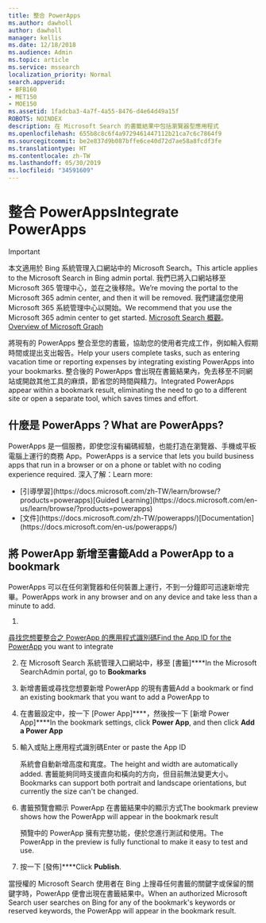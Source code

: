 ```yaml
---
title: 整合 PowerApps
ms.author: dawholl
author: dawholl
manager: kellis
ms.date: 12/18/2018
ms.audience: Admin
ms.topic: article
ms.service: mssearch
localization_priority: Normal
search.appverid:
- BFB160
- MET150
- MOE150
ms.assetid: 1fadcba3-4a7f-4a55-8476-d4e64d49a15f
ROBOTS: NOINDEX
description: 在 Microsoft Search 的書籤結果中包括瀏覽器型應用程式
ms.openlocfilehash: 655b8c8c6f4a9729461447112b21ca7c6c7864f9
ms.sourcegitcommit: be2e837d9b087bffe6ce40d72d7ae58a8fcdf3fe
ms.translationtype: HT
ms.contentlocale: zh-TW
ms.lasthandoff: 05/30/2019
ms.locfileid: "34591609"
---
```

# <a name="integrate-powerapps"></a><span data-ttu-id="1c4b1-103">整合 PowerApps</span><span class="sxs-lookup"><span data-stu-id="1c4b1-103">Integrate PowerApps</span></span>

> [!IMPORTANT]
> <span data-ttu-id="1c4b1-104">本文適用於 Bing 系統管理入口網站中的 Microsoft Search。</span><span class="sxs-lookup"><span data-stu-id="1c4b1-104">This article applies to the Microsoft Search in Bing admin portal.</span></span> <span data-ttu-id="1c4b1-105">我們已將入口網站移至 Microsoft 365 管理中心，並在之後移除。</span><span class="sxs-lookup"><span data-stu-id="1c4b1-105">We’re moving the portal to the Microsoft 365 admin center, and then it will be removed.</span></span> <span data-ttu-id="1c4b1-106">我們建議您使用 Microsoft 365 系統管理中心以開始。</span><span class="sxs-lookup"><span data-stu-id="1c4b1-106">We recommend that you use the Microsoft 365 admin center to get started.</span></span> <span data-ttu-id="1c4b1-107">[Microsoft Search 概觀](overview-microsoft-search.md)。</span><span class="sxs-lookup"><span data-stu-id="1c4b1-107">[Overview of Microsoft Graph](overview-microsoft-search.md)</span></span>
    
<span data-ttu-id="1c4b1-108">將現有的 PowerApps 整合至您的書籤，協助您的使用者完成工作，例如輸入假期時間或提出支出報告。</span><span class="sxs-lookup"><span data-stu-id="1c4b1-108">Help your users complete tasks, such as entering vacation time or reporting expenses by integrating existing PowerApps into your bookmarks.</span></span> <span data-ttu-id="1c4b1-109">整合後的 PowerApps 會出現在書籤結果內，免去移至不同網站或開啟其他工具的麻煩，節省您的時間與精力。</span><span class="sxs-lookup"><span data-stu-id="1c4b1-109">Integrated PowerApps appear within a bookmark result, eliminating the need to go to a different site or open a separate tool, which saves times and effort.</span></span>
  
## <a name="what-are-powerapps"></a><span data-ttu-id="1c4b1-110">什麼是 PowerApps？</span><span class="sxs-lookup"><span data-stu-id="1c4b1-110">What are PowerApps?</span></span>

<span data-ttu-id="1c4b1-111">PowerApps 是一個服務，即使您沒有編碼經驗，也能打造在瀏覽器、手機或平板電腦上運行的商務 App。</span><span class="sxs-lookup"><span data-stu-id="1c4b1-111">PowerApps is a service that lets you build business apps that run in a browser or on a phone or tablet with no coding experience required.</span></span> <span data-ttu-id="1c4b1-112">深入了解：</span><span class="sxs-lookup"><span data-stu-id="1c4b1-112">Learn more:</span></span>
  
- <span data-ttu-id="1c4b1-113">
  [引導學習](https://docs.microsoft.com/zh-TW/learn/browse/?products=powerapps)</span><span class="sxs-lookup"><span data-stu-id="1c4b1-113">[Guided Learning](https://docs.microsoft.com/en-us/learn/browse/?products=powerapps)</span></span>
    
- <span data-ttu-id="1c4b1-114">
  [文件](https://docs.microsoft.com/zh-TW/powerapps/)</span><span class="sxs-lookup"><span data-stu-id="1c4b1-114">[Documentation](https://docs.microsoft.com/en-us/powerapps/)</span></span>
    
## <a name="add-a-powerapp-to-a-bookmark"></a><span data-ttu-id="1c4b1-115">將 PowerApp 新增至書籤</span><span class="sxs-lookup"><span data-stu-id="1c4b1-115">Add a PowerApp to a bookmark</span></span>

<span data-ttu-id="1c4b1-116">PowerApps 可以在任何瀏覽器和任何裝置上運行，不到一分鐘即可迅速新增完畢。</span><span class="sxs-lookup"><span data-stu-id="1c4b1-116">PowerApps work in any browser and on any device and take less than a minute to add.</span></span>
  
1. <span data-ttu-id="1c4b1-117">
  [尋找您想要整合之 PowerApp 的應用程式識別碼](https://docs.microsoft.com/zh-TW/powerapps/maker/canvas-apps/get-sessionid#get-an-app-id)</span><span class="sxs-lookup"><span data-stu-id="1c4b1-117">[Find the App ID for the PowerApp](https://docs.microsoft.com/en-us/powerapps/maker/canvas-apps/get-sessionid#get-an-app-id) you want to integrate</span></span> 
    
2. <span data-ttu-id="1c4b1-118">在 Microsoft Search 系統管理入口網站中，移至 [書籤]\*\*\*\*</span><span class="sxs-lookup"><span data-stu-id="1c4b1-118">In the Microsoft SearchAdmin portal, go to **Bookmarks**</span></span>
    
3. <span data-ttu-id="1c4b1-119">新增書籤或尋找您想要新增 PowerApp 的現有書籤</span><span class="sxs-lookup"><span data-stu-id="1c4b1-119">Add a bookmark or find an existing bookmark that you want to add a PowerApp to</span></span>
    
4. <span data-ttu-id="1c4b1-120">在書籤設定中，按一下 [Power App]\*\*\*\*，然後按一下 [新增 Power App]\*\*\*\*</span><span class="sxs-lookup"><span data-stu-id="1c4b1-120">In the bookmark settings, click **Power App**, and then click **Add a Power App**</span></span>
    
5. <span data-ttu-id="1c4b1-121">輸入或貼上應用程式識別碼</span><span class="sxs-lookup"><span data-stu-id="1c4b1-121">Enter or paste the App ID</span></span>
    
    <span data-ttu-id="1c4b1-122">系統會自動新增高度和寬度。</span><span class="sxs-lookup"><span data-stu-id="1c4b1-122">The height and width are automatically added.</span></span> <span data-ttu-id="1c4b1-123">書籤能夠同時支援直向和橫向的方向，但目前無法變更大小。</span><span class="sxs-lookup"><span data-stu-id="1c4b1-123">Bookmarks can support both portrait and landscape orientations, but currently the size can't be changed.</span></span>
    
6. <span data-ttu-id="1c4b1-124">書籤預覽會顯示 PowerApp 在書籤結果中的顯示方式</span><span class="sxs-lookup"><span data-stu-id="1c4b1-124">The bookmark preview shows how the PowerApp will appear in the bookmark result</span></span>
    
    <span data-ttu-id="1c4b1-125">預覽中的 PowerApp 擁有完整功能，便於您進行測試和使用。</span><span class="sxs-lookup"><span data-stu-id="1c4b1-125">The PowerApp in the preview is fully functional to make it easy to test and use.</span></span>
    
7. <span data-ttu-id="1c4b1-126">按一下 [發佈]\*\*\*\*</span><span class="sxs-lookup"><span data-stu-id="1c4b1-126">Click **Publish**.</span></span>
    
<span data-ttu-id="1c4b1-127">當授權的 Microsoft Search 使用者在 Bing 上搜尋任何書籤的關鍵字或保留的關鍵字時，PowerApp 便會出現在書籤結果中。</span><span class="sxs-lookup"><span data-stu-id="1c4b1-127">When an authorized Microsoft Search user searches on Bing for any of the bookmark's keywords or reserved keywords, the PowerApp will appear in the bookmark result.</span></span>

  

